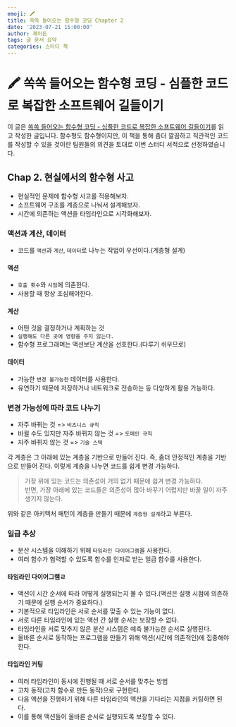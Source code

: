 ```yaml
---
emoji: 🖍️
title: 쏙쏙 들어오는 함수형 코딩 Chapter 2
date: '2023-07-21 15:00:00'
author: 제이든
tags: 글 문서 요약
categories: 스터디 책
---
```


# 🖍 쏙쏙 들어오는 함수형 코딩 - 심플한 코드로 복잡한 소프트웨어 길들이기

이 글은 [쏙쏙 들어오는 함수형 코딩 - 심플한 코드로 복잡한 소프트웨어 길들이기](https://product.kyobobook.co.kr/detail/S000001952246)를 읽고 작성한 글입니다.
함수형도 함수형이지만, 이 책을 통해 좀더 깔끔하고 직관적인 코드를 작성할 수 있을 것이란 팀원들의 의견을 토대로 이번 스터디 서적으로 선정하였습니다.

## Chap 2. 현실에서의 함수형 사고

- 현실적인 문제에 함수형 사고를 적용해보자.
- 소프트웨어 구조를 계층으로 나눠서 설계해보자.
- 시간에 의존하는 액션을 타임라인으로 시각화해보자.

### 액션과 계산, 데이터

- 코드를 `액션`과 `계산`, `데이터`로 나누는 작업이 우선이다.(계층형 설계)

#### 액션

- `호출 횟수`와 `시점`에 의존한다.
- 사용할 때 항상 조심해야한다.

#### 계산

- 어떤 것을 결정하거나 계획하는 것
- `실행해도 다른 곳에 영향을 주지 않는다.`
- 함수형 프로그래머는 액션보단 계산을 선호한다.(다루기 쉬우므로)

#### 데이터

- 가능한 `변경 불가능한` 데이터를 사용한다.
- 유연하기 때문에 저장하거나 네트워크로 전송하는 등 다양하게 활용 가능하다.

### 변경 가능성에 따라 코드 나누기

- 자주 바뀌는 것 => `비즈니스 규칙`
- 바뀔 수도 있지만 자주 바뀌지 않는 것 => `도메인 규칙`
- 자주 바뀌지 않는 것 => `기술 스택`

각 계층은 그 아래에 있는 계층을 기반으로 만들어 진다. 즉, 좀더 안정적인 계층을 기반으로 만들어 진다. 이렇게 계층을 나누면
코드를 쉽게 변경 가능하다.

> 가장 위에 있는 코드는 의존성이 거의 없기 때문에 쉽겨 변경 가능하다.<br/>
> 반면, 가장 아래에 있는 코드들은 의존성이 많아 바꾸기 어렵지만 바꿀 일이 자주 생기지 않는다.

위와 같은 아키텍처 패턴이 계층을 만들기 때문에 `계층형 설계`라고 부른다.

### 일급 추상

- 분산 시스템을 이해하기 위해 `타임라인 다이어그램`을 사용한다.
- 여러 함수가 협력할 수 있도록 함수를 인자로 받는 일급 함수를 사용한다.

#### 타임라인 다이어그램ㄹ

- 액션이 시간 순서에 따라 어떻게 실행되는지 볼 수 있다.(액션은 실행 시점에 의존하기 때문에 실행 순서가 중요하다.)
- 기본적으로 타임라인은 서로 순서를 맞출 수 있는 기능이 없다.
- 서로 다른 타임라인에 있는 액션 간 실행 순서는 보장할 수 없다.
- 타임라인을 서로 맞추지 않은 분산 시스템은 예측 불가능한 순서로 실행된다.
- 올바른 순서로 동작하는 프로그램을 만들기 위해 액션(시간에 의존적인)에 집중해야 한다.

#### 타임라인 커팅

- 여러 타임라인이 동시에 진행될 때 서로 순서를 맞추는 방법
- 고차 동작(고차 함수로 만든 동작)으로 구현한다.
- 다음 액션을 진행하기 위해 다른 타임라인의 액션을 기다리는 지점을 커팅하면 된다.
- 이를 통해 액션들이 올바른 순서로 실행되도록 보장할 수 있다.

```toc

```